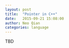```yaml
---
layout: post
title:  "Pointer in C++"
date:   2015-09-21 15:08:00
author: Neo Qian
categories: language
---
```


TBD
